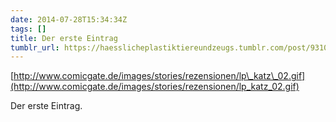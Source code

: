 ```yaml
---
date: 2014-07-28T15:34:34Z
tags: []
title: Der erste Eintrag
tumblr_url: https://haesslicheplastiktiereundzeugs.tumblr.com/post/93109932642/der-erste-eintrag
---
```

[http://www.comicgate.de/images/stories/rezensionen/lp\_katz\_02.gif](http://www.comicgate.de/images/stories/rezensionen/lp_katz_02.gif)  

Der erste Eintrag.

